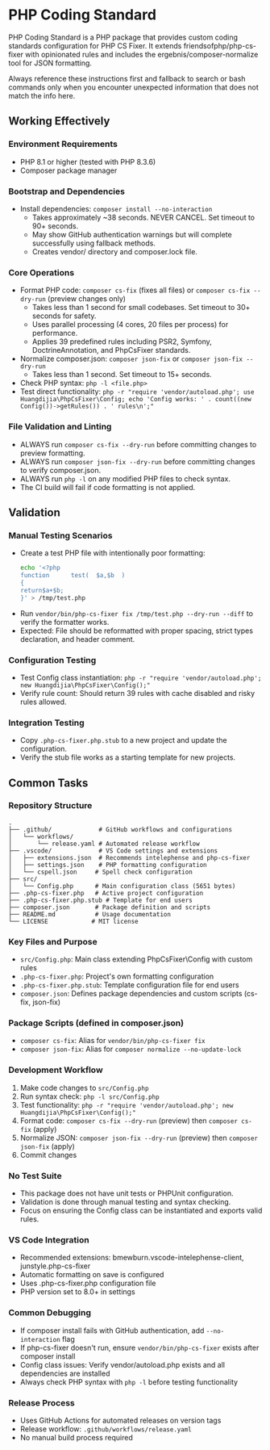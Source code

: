 # PHP Coding Standard

PHP Coding Standard is a PHP package that provides custom coding standards configuration for PHP CS Fixer. It extends friendsofphp/php-cs-fixer with opinionated rules and includes the ergebnis/composer-normalize tool for JSON formatting.

Always reference these instructions first and fallback to search or bash commands only when you encounter unexpected information that does not match the info here.

## Working Effectively

### Environment Requirements
- PHP 8.1 or higher (tested with PHP 8.3.6)
- Composer package manager

### Bootstrap and Dependencies
- Install dependencies: `composer install --no-interaction`
  - Takes approximately ~38 seconds. NEVER CANCEL. Set timeout to 90+ seconds.
  - May show GitHub authentication warnings but will complete successfully using fallback methods.
  - Creates vendor/ directory and composer.lock file.

### Core Operations
- Format PHP code: `composer cs-fix` (fixes all files) or `composer cs-fix --dry-run` (preview changes only)
  - Takes less than 1 second for small codebases. Set timeout to 30+ seconds for safety.
  - Uses parallel processing (4 cores, 20 files per process) for performance.
  - Applies 39 predefined rules including PSR2, Symfony, DoctrineAnnotation, and PhpCsFixer standards.
- Normalize composer.json: `composer json-fix` or `composer json-fix --dry-run`
  - Takes less than 1 second. Set timeout to 15+ seconds.
- Check PHP syntax: `php -l <file.php>`
- Test direct functionality: `php -r "require 'vendor/autoload.php'; use Huangdijia\PhpCsFixer\Config; echo 'Config works: ' . count((new Config())->getRules()) . ' rules\n';"`

### File Validation and Linting
- ALWAYS run `composer cs-fix --dry-run` before committing changes to preview formatting.
- ALWAYS run `composer json-fix --dry-run` before committing changes to verify composer.json.
- ALWAYS run `php -l` on any modified PHP files to check syntax.
- The CI build will fail if code formatting is not applied.

## Validation

### Manual Testing Scenarios
- Create a test PHP file with intentionally poor formatting:
  ```bash
  echo '<?php
  function      test(  $a,$b  )
  {
  return$a+$b;
  }' > /tmp/test.php
  ```
- Run `vendor/bin/php-cs-fixer fix /tmp/test.php --dry-run --diff` to verify the formatter works.
- Expected: File should be reformatted with proper spacing, strict types declaration, and header comment.

### Configuration Testing
- Test Config class instantiation: `php -r "require 'vendor/autoload.php'; new Huangdijia\PhpCsFixer\Config();"`
- Verify rule count: Should return 39 rules with cache disabled and risky rules allowed.

### Integration Testing
- Copy `.php-cs-fixer.php.stub` to a new project and update the configuration.
- Verify the stub file works as a starting template for new projects.

## Common Tasks

### Repository Structure
```
.
├── .github/             # GitHub workflows and configurations
│   └── workflows/
│       └── release.yaml # Automated release workflow
├── .vscode/             # VS Code settings and extensions
│   ├── extensions.json  # Recommends intelephense and php-cs-fixer
│   ├── settings.json    # PHP formatting configuration
│   └── cspell.json     # Spell check configuration
├── src/
│   └── Config.php      # Main configuration class (5651 bytes)
├── .php-cs-fixer.php   # Active project configuration
├── .php-cs-fixer.php.stub # Template for end users
├── composer.json       # Package definition and scripts
├── README.md           # Usage documentation
└── LICENSE            # MIT license
```

### Key Files and Purpose
- `src/Config.php`: Main class extending PhpCsFixer\Config with custom rules
- `.php-cs-fixer.php`: Project's own formatting configuration
- `.php-cs-fixer.php.stub`: Template configuration file for end users
- `composer.json`: Defines package dependencies and custom scripts (cs-fix, json-fix)

### Package Scripts (defined in composer.json)
- `composer cs-fix`: Alias for `vendor/bin/php-cs-fixer fix`
- `composer json-fix`: Alias for `composer normalize --no-update-lock`

### Development Workflow
1. Make code changes to `src/Config.php`
2. Run syntax check: `php -l src/Config.php`
3. Test functionality: `php -r "require 'vendor/autoload.php'; new Huangdijia\PhpCsFixer\Config();"`
4. Format code: `composer cs-fix --dry-run` (preview) then `composer cs-fix` (apply)
5. Normalize JSON: `composer json-fix --dry-run` (preview) then `composer json-fix` (apply)
6. Commit changes

### No Test Suite
- This package does not have unit tests or PHPUnit configuration.
- Validation is done through manual testing and syntax checking.
- Focus on ensuring the Config class can be instantiated and exports valid rules.

### VS Code Integration
- Recommended extensions: bmewburn.vscode-intelephense-client, junstyle.php-cs-fixer
- Automatic formatting on save is configured
- Uses .php-cs-fixer.php configuration file
- PHP version set to 8.0+ in settings

### Common Debugging
- If composer install fails with GitHub authentication, add `--no-interaction` flag
- If php-cs-fixer doesn't run, ensure `vendor/bin/php-cs-fixer` exists after composer install
- Config class issues: Verify vendor/autoload.php exists and all dependencies are installed
- Always check PHP syntax with `php -l` before testing functionality

### Release Process
- Uses GitHub Actions for automated releases on version tags
- Release workflow: `.github/workflows/release.yaml`
- No manual build process required
